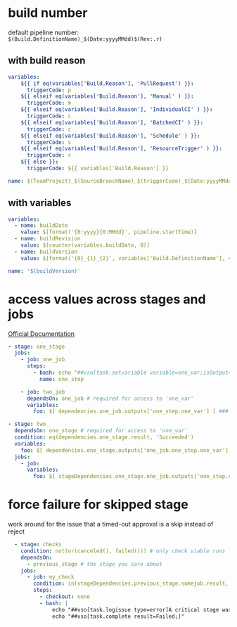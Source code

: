 # build number

default pipeline number:  `$(Build.DefinitionName)_$(Date:yyyyMMdd)$(Rev:.r)`

## with build reason

```yaml
variables:
	${{ if eq(variables['Build.Reason'], 'PullRequest') }}:
	  triggerCode: p
	${{ elseif eq(variables['Build.Reason'], 'Manual' ) }}:
	  triggerCode: m
	${{ elseif eq(variables['Build.Reason'], 'IndividualCI' ) }}:
	  triggerCode: c
	${{ elseif eq(variables['Build.Reason'], 'BatchedCI' ) }}:
	  triggerCode: c
	${{ elseif eq(variables['Build.Reason'], 'Schedule' ) }}:
	  triggerCode: s
	${{ elseif eq(variables['Build.Reason'], 'ResourceTrigger' ) }}:
	  triggerCode: r
	${{ else }}:
	  triggerCode: ${{ variables['Build.Reason'] }}

name: $(TeamProject)_$(SourceBranchName)_$(triggerCode)_$(Date:yyyyMMdd)$(Rev:.r)
```

## with variables

```yaml
variables:
  - name: buildDate
    value: $[format('{0:yyyy}{0:MMdd}', pipeline.startTime)]
  - name: buildRevision
    value: $[counter(variables.buildDate, 0)]
  - name: buildVersion
    value: $[format('{0}_{1}_{2}', variables['Build.DefinitionName'], variables.buildDate, variables.buildRevision)]

name: '$(buildVersion)'
```

# access values across stages and jobs
[Official Documentation](https://learn.microsoft.com/en-us/azure/devops/pipelines/process/expressions?view=azure-devops#job-to-job-dependencies-across-stages)

```yaml
- stage: one_stage
  jobs:
	- job: one_job
	  steps:
	    - bash: echo "##vso[task.setvariable variable=one_var;isOutput=true]HELLO!!!"
	      name: one_step

	- job: two_job
	  dependsOn: one_job # required for access to 'one_var'
	  variables:
		foo: $[ dependencies.one_job.outputs['one_step.one_var'] ] ### foo=HELLO!!!

- stage: two
  dependsOn: one_stage # required for access to 'one_var'
  condition: eq(dependencies.one_stage.result, 'Succeeded')
  variables:
    foo: $[ dependencies.one_stage.outputs['one_job.one_step.one_var'] ] ### stage-to-job reference has different syntax than job-to-job across stages
  jobs:
	- job:
	  variables:
		foo: $[ stageDependencies.one_stage.one_job.outputs['one_step.one_var'] ] ### cross-stage job-to-job reference
```

# force failure for skipped stage
work around for the issue that a timed-out approval is a skip instead of reject
```yaml
  - stage: checks
    condition: not(or(canceled(), failed())) # only check viable runs
    dependsOn:
      - previous_stage # the stage you care about
    jobs:
      - job: my_check
        condition: in(stageDependencies.previous_stage.somejob.result, 'Skipped')
        steps:
          - checkout: none
          - bash: |
              echo "##vso[task.logissue type=error]A critical stage was skipped."
              echo "##vso[task.complete result=Failed;]"
```
